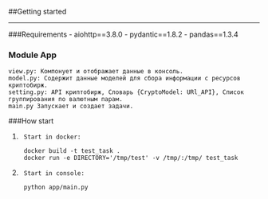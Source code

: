 ##Getting started
****
###Requirements
    - aiohttp==3.8.0
    - pydantic==1.8.2 
    - pandas==1.3.4

### Module App
    view.py: Компонует и отображает данные в консоль.
    model.py: Содержит данные моделей для сбора информации с ресурсов криптобирж.
    setting.py: API криптобирж, Словарь {CryptoModel: URl_API}, Список группирования по валютным парам.
    main.py Запускает и создает задачи.


###How start
1.      Start in docker:
   
        docker build -t test_task .
        docker run -e DIRECTORY='/tmp/test' -v /tmp/:/tmp/ test_task

2.      Start in console:
   
        python app/main.py